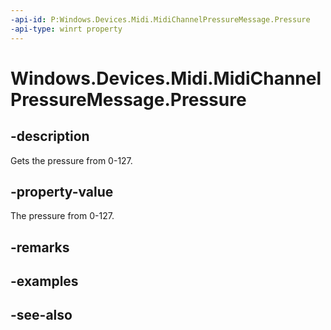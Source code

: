----api-id: P:Windows.Devices.Midi.MidiChannelPressureMessage.Pressure
-api-type: winrt property
---<!-- Property syntaxpublic byte Pressure { get; }--># Windows.Devices.Midi.MidiChannelPressureMessage.Pressure## -descriptionGets the pressure from 0-127.## -property-valueThe pressure from 0-127.## -remarks## -examples## -see-also